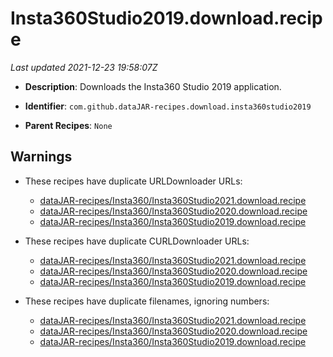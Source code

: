 # Insta360Studio2019.download.recipe

_Last updated 2021-12-23 19:58:07Z_

- **Description**: Downloads the Insta360 Studio 2019 application.

- **Identifier**: `com.github.dataJAR-recipes.download.insta360studio2019`

- **Parent Recipes**: `None`

## Warnings

- These recipes have duplicate URLDownloader URLs:
    - [dataJAR-recipes/Insta360/Insta360Studio2021.download.recipe](/autopkg-dupe-tracker/dataJAR-recipes/Insta360/Insta360Studio2021.download.recipe)
    - [dataJAR-recipes/Insta360/Insta360Studio2020.download.recipe](/autopkg-dupe-tracker/dataJAR-recipes/Insta360/Insta360Studio2020.download.recipe)
    - [dataJAR-recipes/Insta360/Insta360Studio2019.download.recipe](/autopkg-dupe-tracker/dataJAR-recipes/Insta360/Insta360Studio2019.download.recipe)

- These recipes have duplicate CURLDownloader URLs:
    - [dataJAR-recipes/Insta360/Insta360Studio2021.download.recipe](/autopkg-dupe-tracker/dataJAR-recipes/Insta360/Insta360Studio2021.download.recipe)
    - [dataJAR-recipes/Insta360/Insta360Studio2020.download.recipe](/autopkg-dupe-tracker/dataJAR-recipes/Insta360/Insta360Studio2020.download.recipe)
    - [dataJAR-recipes/Insta360/Insta360Studio2019.download.recipe](/autopkg-dupe-tracker/dataJAR-recipes/Insta360/Insta360Studio2019.download.recipe)

- These recipes have duplicate filenames, ignoring numbers:
    - [dataJAR-recipes/Insta360/Insta360Studio2021.download.recipe](/autopkg-dupe-tracker/dataJAR-recipes/Insta360/Insta360Studio2021.download.recipe)
    - [dataJAR-recipes/Insta360/Insta360Studio2020.download.recipe](/autopkg-dupe-tracker/dataJAR-recipes/Insta360/Insta360Studio2020.download.recipe)
    - [dataJAR-recipes/Insta360/Insta360Studio2019.download.recipe](/autopkg-dupe-tracker/dataJAR-recipes/Insta360/Insta360Studio2019.download.recipe)